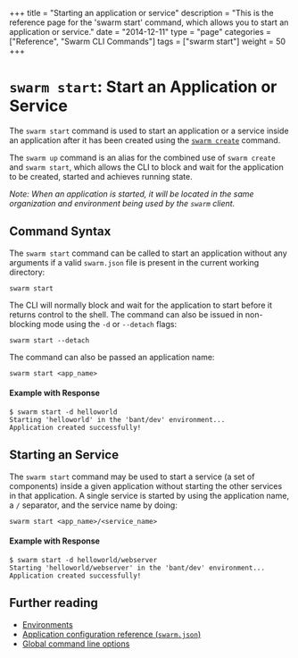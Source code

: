 +++
title = "Starting an application or service"
description = "This is the reference page for the 'swarm start' command, which allows you to start an application or service."
date = "2014-12-11"
type = "page"
categories = ["Reference", "Swarm CLI Commands"]
tags = ["swarm start"]
weight = 50
+++

# `swarm start`: Start an Application or Service
The `swarm start` command is used to start an application or a service inside an application after it has been created using the [`swarm create`](/reference/cli/create/) command.

The `swarm up` command is an alias for the combined use of `swarm create` and `swarm start`, which allows the CLI to block and wait for the application to be created, started and achieves running state.

*Note: When an application is started, it will be located in the same organization and environment being used by the `swarm` client.*

## Command Syntax

The `swarm start` command can be called to start an application without any arguments if a valid `swarm.json` file is present in the current working directory:

```nohighlight
swarm start
```

The CLI will normally block and wait for the application to start before it returns control to the shell. The command can also be issued in non-blocking mode using the `-d` or `--detach` flags:

```nohighlight
swarm start --detach
```

The command can also be passed an application name:

```nohighlight
swarm start <app_name>
```

#### Example with Response
```nohighlight
$ swarm start -d helloworld
Starting 'helloworld' in the 'bant/dev' environment...
Application created successfully!
```

## Starting an Service
The `swarm start` command may be used to start a service (a set of components) inside a given application without starting the other services in that application. A single service is started by using the application name, a `/` separator, and the service name by doing:

```nohighlight
swarm start <app_name>/<service_name>
```

#### Example with Response
```nohighlight
$ swarm start -d helloworld/webserver
Starting 'helloworld/webserver' in the 'bant/dev' environment...
Application created successfully!
```

## Further reading

* [Environments](/reference/cli/env/)
* [Application configuration reference (`swarm.json`)](/reference/swarm-json/)
* [Global command line options](/reference/cli/global-options/)
